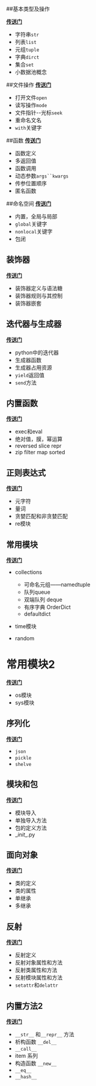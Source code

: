 ##基本类型及操作

[**传送门**](day01.md)

* 字符串`str`
* 列表`list`
* 元组`tuple`
* 字典`dirct`
* 集合`set`
* 小数据池概念

##文件操作
[**传送门**](day02.md)

* 打开文件`open`
* 读写操作`mode`
* 文件指针--光标`seek`
* 重命名文名
* `with`关键字

##函数
[**传送门**](day03.md)

* 函数定义
* 多返回值
* 函数调用
* 动态参数`args``kwargs`
* 传参位置顺序
* 匿名函数

##命名空间
[**传送门**](day04.md)

* 内置，全局与局部
* `global`关键字
* `nonlocal`关键字
* 包闭

## 装饰器
[**传送门**](day05.md)

* 装饰器定义与语法糖
* 装饰器规则与其控制
* 装饰器嵌套

## 迭代器与生成器
[**传送门**](day06.md)

* python中的迭代器
* 生成器函数
* 生成器占用资源
* `yield`返回值
* `send`方法

## 内置函数
[**传送门**](day07.md)

* exec和eval
* 绝对值，膜，幂运算
* reversed slice repr
* zip filter map sorted

## 正则表达式
[**传送门**](day08.md)

* 元字符
* 量词
* 贪婪匹配和非贪婪匹配
* re模块

## 常用模块
[**传送门**](day09.md)

* collections
   * 可命名元组——namedtuple
   * 队列queue
   * 双端队列 deque
   * 有序字典 OrderDict
   * defaultdict

* time模块
* random

# 常用模块2
[**传送门**](day10.md)

* os模块
* sys模块

## 序列化
[**传送门**](day11.md)

* `json`
* `pickle`
* `shelve`

## 模块和包
[**传送门**](day12.md)

* 模块导入
* 单独导入方法
* 包的定义方法
* \__init__.py

## 面向对象
[**传送门**](day13.md)

* 类的定义
* 类的属性
* 单继承
* 多继承

## 反射
[**传送门**](day14.md)

* 反射定义
* 反射对象属性和方法
* 反射类属性和方法
* 反射模块属性和方法
* `setattr`和`delattr`

## 内置方法2
[**传送门**](day15.md)

* `__str__` 和`__repr__` 方法 
* 析构函数 `__del__`
* `__call__`
* item 系列
* 构造函数 `__new__`
* `__eq__`
* `__hash__`


